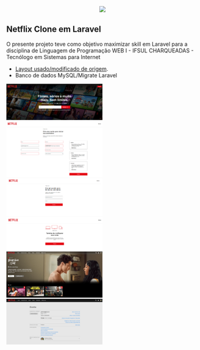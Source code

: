<p align="center"><a href="#" target="_blank"><img src="https://www.wdwinfo.com/wp-content/uploads/2016/05/netflix-logo-.png" width="400"></a></p>

## Netflix Clone em Laravel

O presente projeto teve como objetivo maximizar skill em Laravel para a disciplina de Linguagem de Programação WEB I - IFSUL CHARQUEADAS - Tecnólogo em Sistemas para Internet 

- [Layout usado/modificado de origem](https://github.com/bahramzade/netflix-clone-cideigniter).
- Banco de dados MySQL/Migrate Laravel


<img style="text-align: center; margin: auto; width: 50%" src="public/assets/img/print/1.png" ><br>
<img style="text-align: center; margin: auto; width: 50%" src="public/assets/img/print/2.png" ><br>
<img style="text-align: center; margin: auto; width: 50%" src="public/assets/img/print/3.png" ><br>
<img style="text-align: center; margin: auto; width: 50%" src="public/assets/img/print/4.png" ><br>
<img style="text-align: center; margin: auto; width: 50%" src="public/assets/img/print/5.png" ><br>
<img style="text-align: center; margin: auto; width: 50%" src="public/assets/img/print/6.png" ><br>
